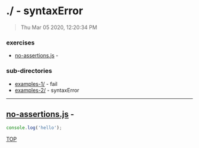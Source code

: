 # ./ - syntaxError

> Thu Mar 05 2020, 12:20:34 PM


### exercises

* [no-assertions.js](#no-assertionsjs--- ) -  

### sub-directories

* [examples-1/](./examples-1/REVIEW.md) - fail
* [examples-2/](./examples-2/REVIEW.md) - syntaxError

---

## [no-assertions.js](./no-assertions.js) -  

```js
console.log('hello');

```

[TOP](#readme)

